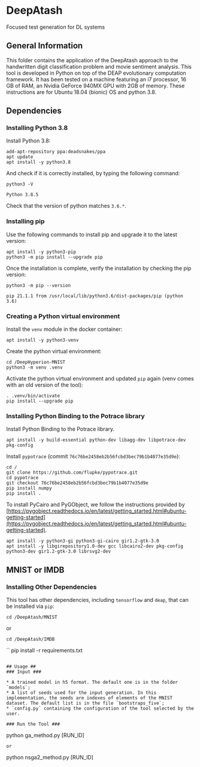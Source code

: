 # DeepAtash

Focused test generation for DL systems

## General Information ##
This folder contains the application of the DeepAtash  approach to the handwritten digit classification problem and movie sentiment analysis.
This tool is developed in Python on top of the DEAP evolutionary computation framework. It has been tested on a machine featuring an i7 processor, 16 GB of RAM, an Nvidia GeForce 940MX GPU with 2GB of memory. These instructions are for Ubuntu 18.04 (bionic) OS and python 3.8.

## Dependencies ##


### Installing Python 3.8 ###
Install Python 3.8:

``` 
add-apt-repository ppa:deadsnakes/ppa
apt update
apt install -y python3.8
```

And check if it is correctly installed, by typing the following command:

``` 
python3 -V

Python 3.8.5
```

Check that the version of python matches `3.6.*`.

### Installing pip ###

Use the following commands to install pip and upgrade it to the latest version:

``` 
apt install -y python3-pip
python3 -m pip install --upgrade pip
```

Once the installation is complete, verify the installation by checking the pip version:

``` 
python3 -m pip --version

pip 21.1.1 from /usr/local/lib/python3.6/dist-packages/pip (python 3.6)
```
### Creating a Python virtual environment ###

Install the `venv` module in the docker container:

``` 
apt install -y python3-venv
```

Create the python virtual environment:

```
cd /DeepHyperion-MNIST
python3 -m venv .venv
```

Activate the python virtual environment and updated `pip` again (venv comes with an old version of the tool):

```
. .venv/bin/activate
pip install --upgrade pip
```

### Installing Python Binding to the Potrace library ###
Install Python Binding to the Potrace library.

``` 
apt install -y build-essential python-dev libagg-dev libpotrace-dev pkg-config
``` 

Install `pypotrace` (commit `76c76be2458eb2b56fcbd3bec79b1b4077e35d9e`):

``` 
cd /
git clone https://github.com/flupke/pypotrace.git
cd pypotrace
git checkout 76c76be2458eb2b56fcbd3bec79b1b4077e35d9e
pip install numpy
pip install .
``` 

To install PyCairo and PyGObject, we follow the instructions provided by [https://pygobject.readthedocs.io/en/latest/getting_started.html#ubuntu-getting-started](https://pygobject.readthedocs.io/en/latest/getting_started.html#ubuntu-getting-started).

``` 
apt install -y python3-gi python3-gi-cairo gir1.2-gtk-3.0
apt install -y libgirepository1.0-dev gcc libcairo2-dev pkg-config python3-dev gir1.2-gtk-3.0 librsvg2-dev
``` 

## MNIST or IMDB ## 

### Installing Other Dependencies ###

This tool has other dependencies, including `tensorflow` and `deap`, that can be installed via `pip`:

```
cd /DeepAtash/MNIST
```
or
```
cd /DeepAtash/IMDB
```
``
pip install -r requirements.txt
``` 

## Usage ##
### Input ###

* A trained model in h5 format. The default one is in the folder `models`;
* A list of seeds used for the input generation. In this implementation, the seeds are indexes of elements of the MNIST dataset. The default list is in the file `bootstraps_five`;
* `config.py` containing the configuration of the tool selected by the user.

### Run the Tool ###

```
python ga_method.py [RUN_ID]
```
or 
```
python nsga2_method.py [RUN_ID]
``` 

